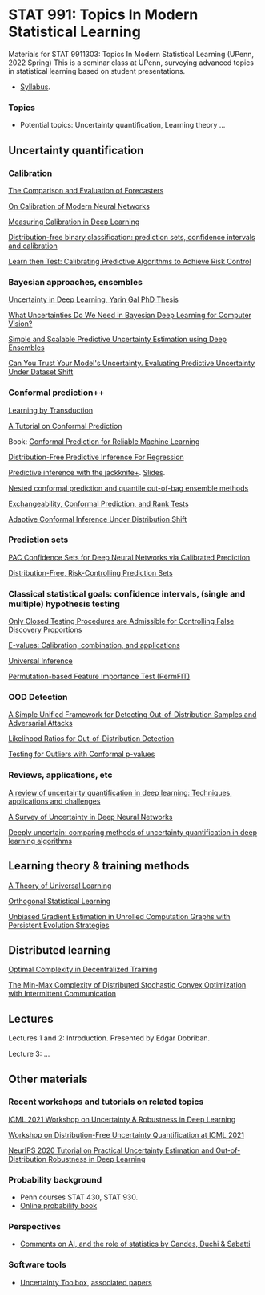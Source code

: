 # STAT 991: Topics In Modern Statistical Learning
Materials for STAT 9911303: Topics In Modern Statistical Learning (UPenn, 2022 Spring)
This is a seminar class at UPenn, surveying advanced topics in statistical learning based on student presentations. 

* [Syllabus](https://github.com/dobriban/Topics-In-Modern-Statistical-Learning/blob/master/Syllabus/stat-991-spring-2022-syllabus.pdf). 


### Topics 

* Potential topics: Uncertainty quantification, Learning theory  ...

## Uncertainty quantification

### Calibration

[The Comparison and Evaluation of Forecasters](https://www.jstor.org/stable/2987588)

[On Calibration of Modern Neural Networks](http://proceedings.mlr.press/v70/guo17a.html)

[Measuring Calibration in Deep Learning](https://arxiv.org/abs/1904.01685)

[Distribution-free binary classification: prediction sets, confidence intervals and calibration](https://arxiv.org/abs/2006.10564)

[Learn then Test: Calibrating Predictive Algorithms to Achieve Risk Control](https://arxiv.org/abs/2110.01052)

### Bayesian approaches, ensembles

[Uncertainty in Deep Learning, Yarin Gal PhD Thesis](https://mlg.eng.cam.ac.uk/yarin/thesis/thesis.pdf)

[What Uncertainties Do We Need in Bayesian Deep Learning for Computer Vision?](https://arxiv.org/abs/1703.04977)

[Simple and Scalable Predictive Uncertainty Estimation using Deep Ensembles](https://arxiv.org/abs/1612.01474)

[Can You Trust Your Model's Uncertainty. Evaluating Predictive Uncertainty Under Dataset Shift](https://arxiv.org/abs/1906.02530)

### Conformal prediction++

[Learning by Transduction](https://arxiv.org/abs/1301.7375)

[A Tutorial on Conformal Prediction](https://www.jmlr.org/papers/v9/shafer08a.html)

Book: [Conformal Prediction for Reliable Machine Learning](https://www.sciencedirect.com/book/9780123985378/conformal-prediction-for-reliable-machine-learning)

[Distribution-Free Predictive Inference For Regression](https://arxiv.org/abs/1604.04173)

[Predictive inference with the jackknife+](https://arxiv.org/abs/1905.02928). [Slides](https://github.com/dobriban/Topics-in-deep-learning/blob/master/Stat%20991%20presentations/Fall%202019/Slides/BarberSlides-whoa-psi-2019.pdf). 

[Nested conformal prediction and quantile out-of-bag ensemble methods](https://arxiv.org/abs/1910.10562)

[Exchangeability, Conformal Prediction, and Rank Tests](https://arxiv.org/abs/2005.06095)

[Adaptive Conformal Inference Under Distribution Shift](https://arxiv.org/abs/2106.00170)

### Prediction sets

[PAC Confidence Sets for Deep Neural Networks via Calibrated Prediction](https://arxiv.org/abs/2001.00106)

[Distribution-Free, Risk-Controlling Prediction Sets](https://arxiv.org/abs/2101.02703)

### Classical statistical goals: confidence intervals, (single and multiple) hypothesis testing

[Only Closed Testing Procedures are Admissible for Controlling False Discovery Proportions](https://arxiv.org/abs/1901.04885)

[E-values: Calibration, combination, and applications](https://arxiv.org/pdf/1912.06116.pdf)

[Universal Inference](https://arxiv.org/abs/1912.11436)

[Permutation-based Feature Importance Test (PermFIT)](https://www.nature.com/articles/s41467-021-22756-2)

### OOD Detection

[A Simple Unified Framework for Detecting Out-of-Distribution Samples and Adversarial Attacks](https://arxiv.org/abs/1807.03888)

[Likelihood Ratios for Out-of-Distribution Detection](https://arxiv.org/abs/1906.02845)

[Testing for Outliers with Conformal p-values](https://arxiv.org/abs/2104.08279)

### Reviews, applications, etc

[A review of uncertainty quantification in deep learning: Techniques, applications and challenges](https://www.sciencedirect.com/science/article/pii/S1566253521001081)

[A Survey of Uncertainty in Deep Neural Networks](https://arxiv.org/abs/2107.03342)

[Deeply uncertain: comparing methods of uncertainty quantification in deep learning algorithms](https://iopscience.iop.org/article/10.1088/2632-2153/aba6f3/meta)


## Learning theory & training methods

[A Theory of Universal Learning](https://arxiv.org/abs/2011.04483)

[Orthogonal Statistical Learning](https://arxiv.org/abs/1901.09036)

[Unbiased Gradient Estimation in Unrolled Computation Graphs with Persistent Evolution Strategies](http://proceedings.mlr.press/v139/vicol21a.html)


## Distributed learning

[Optimal Complexity in Decentralized Training](https://arxiv.org/abs/2006.08085)

[The Min-Max Complexity of Distributed Stochastic Convex Optimization with Intermittent Communication](https://arxiv.org/abs/2102.01583)

## Lectures

Lectures 1 and 2: Introduction. Presented by Edgar Dobriban. 

Lecture 3: ...

## Other materials

### Recent workshops and tutorials on related topics

[ICML 2021 Workshop on Uncertainty & Robustness in Deep Learning](https://sites.google.com/view/udlworkshop2021/home)

[Workshop on Distribution-Free Uncertainty Quantification at ICML 2021](https://sites.google.com/berkeley.edu/dfuq21)

[NeurIPS 2020 Tutorial on Practical Uncertainty Estimation and Out-of-Distribution Robustness in Deep Learning](https://nips.cc/virtual/2020/public/tutorial_0f190e6e164eafe66f011073b4486975.html)

### Probability background
* Penn courses STAT 430, STAT 930.
* [Online probability book](https://www.probabilitycourse.com/)

### Perspectives
* [Comments on AI, and the role of statistics by Candes, Duchi & Sabatti](https://statweb.stanford.edu/~candes/publications/downloads/Candes2019Comments.pdf)

### Software tools
* [Uncertainty Toolbox](https://github.com/uncertainty-toolbox/uncertainty-toolbox), [associated papers](https://github.com/uncertainty-toolbox/uncertainty-toolbox/blob/master/docs/paper_list.md#calibration-sharpness-and-recalibration-in-deep-learning)


